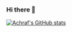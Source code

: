 ### Hi there 👋

[![Achraf's GitHub stats](https://github-readme-stats.vercel.app/api?username=YAchrafY&count_private=true&theme=onedark)](https://github.com/YAchrafY/github-readme-stats)
